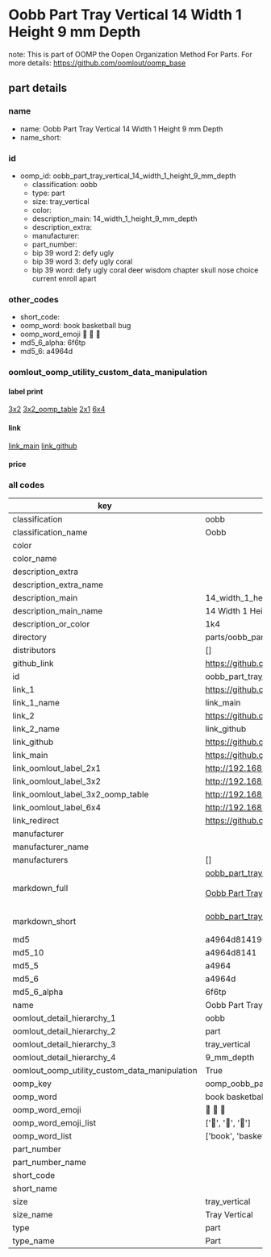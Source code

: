 # Oobb Part Tray Vertical 14 Width 1 Height 9 mm Depth  

note: This is part of OOMP the Oopen Organization Method For Parts. For more details: https://github.com/oomlout/oomp_base

##  part details
  







### name
* name: Oobb Part Tray Vertical 14 Width 1 Height 9 mm Depth
* name_short: 
### id
* oomp_id: oobb_part_tray_vertical_14_width_1_height_9_mm_depth
  * classification: oobb
  * type: part
  * size: tray_vertical
  * color: 
  * description_main: 14_width_1_height_9_mm_depth
  * description_extra: 
  * manufacturer: 
  * part_number: 
  * bip 39 word 2: defy ugly
  * bip 39 word 3: defy ugly coral
  * bip 39 word: defy ugly coral deer wisdom chapter skull nose choice current enroll apart

### other_codes
* short_code: 
* oomp_word: book basketball bug
* oomp_word_emoji :book: :basketball: :bug:
* md5_6_alpha: 6f6tp
* md5_6: a4964d






### oomlout_oomp_utility_custom_data_manipulation
#### label print
[3x2](http://192.168.1.245:1112/?label=oomp%206f6tp)
[3x2_oomp_table](http://192.168.1.108:1112/?label=oomp%206f6tp)
[2x1](http://192.168.1.242:1112/?label=oomp%206f6tp)
[6x4](http://192.168.1.55:1112/?label=oomp%206f6tp)    

#### link

[link_main](https://github.com/oomlout/oomlout_oomp_version_1_messy/tree/main/parts/oobb_part_tray_vertical_14_width_1_height_9_mm_depth) [link_github](https://github.com/oomlout/oomlout_oomp_version_1_messy/tree/main/parts/oobb_part_tray_vertical_14_width_1_height_9_mm_depth)                             

#### price







### all codes 
| key | value |  
| --- | --- |  
| classification | oobb |  
| classification_name | Oobb |  
| color |  |  
| color_name |  |  
| description_extra |  |  
| description_extra_name |  |  
| description_main | 14_width_1_height_9_mm_depth |  
| description_main_name | 14 Width 1 Height 9 mm Depth |  
| description_or_color | 1k4 |  
| directory | parts/oobb_part_tray_vertical_14_width_1_height_9_mm_depth |  
| distributors | [] |  
| github_link | https://github.com/oomlout/oomlout_oomp_part_src/tree/main/parts/oobb_part_tray_vertical_14_width_1_height_9_mm_depth |  
| id | oobb_part_tray_vertical_14_width_1_height_9_mm_depth |  
| link_1 | https://github.com/oomlout/oomlout_oomp_version_1_messy/tree/main/parts/oobb_part_tray_vertical_14_width_1_height_9_mm_depth |  
| link_1_name | link_main |  
| link_2 | https://github.com/oomlout/oomlout_oomp_version_1_messy/tree/main/parts/oobb_part_tray_vertical_14_width_1_height_9_mm_depth |  
| link_2_name | link_github |  
| link_github | https://github.com/oomlout/oomlout_oomp_version_1_messy/tree/main/parts/oobb_part_tray_vertical_14_width_1_height_9_mm_depth |  
| link_main | https://github.com/oomlout/oomlout_oomp_version_1_messy/tree/main/parts/oobb_part_tray_vertical_14_width_1_height_9_mm_depth |  
| link_oomlout_label_2x1 | http://192.168.1.242:1112/?label=oomp%206f6tp |  
| link_oomlout_label_3x2 | http://192.168.1.245:1112/?label=oomp%206f6tp |  
| link_oomlout_label_3x2_oomp_table | http://192.168.1.108:1112/?label=oomp%206f6tp |  
| link_oomlout_label_6x4 | http://192.168.1.55:1112/?label=oomp%206f6tp |  
| link_redirect | https://github.com/oomlout/oomlout_oomp_version_1_messy/tree/main/parts/oobb_part_tray_vertical_14_width_1_height_9_mm_depth |  
| manufacturer |  |  
| manufacturer_name |  |  
| manufacturers | [] |  
| markdown_full | [oobb_part_tray_vertical_14_width_1_height_9_mm_depth](none)<br>[](none)<br>[Oobb Part Tray Vertical 14 Width 1 Height 9 Mm Depth](none)<br><br> |  
| markdown_short | [oobb_part_tray_vertical_14_width_1_height_9_mm_depth](none)<br><br> |  
| md5 | a4964d814196795899fe2394607b01cd |  
| md5_10 | a4964d8141 |  
| md5_5 | a4964 |  
| md5_6 | a4964d |  
| md5_6_alpha | 6f6tp |  
| name | Oobb Part Tray Vertical 14 Width 1 Height 9 mm Depth |  
| oomlout_detail_hierarchy_1 | oobb |  
| oomlout_detail_hierarchy_2 | part |  
| oomlout_detail_hierarchy_3 | tray_vertical |  
| oomlout_detail_hierarchy_4 | 9_mm_depth |  
| oomlout_oomp_utility_custom_data_manipulation | True |  
| oomp_key | oomp_oobb_part_tray_vertical_14_width_1_height_9_mm_depth |  
| oomp_word | book basketball bug |  
| oomp_word_emoji | :book: :basketball: :bug: |  
| oomp_word_emoji_list | [':book:', ':basketball:', ':bug:'] |  
| oomp_word_list | ['book', 'basketball', 'bug'] |  
| part_number |  |  
| part_number_name |  |  
| short_code |  |  
| short_name |  |  
| size | tray_vertical |  
| size_name | Tray Vertical |  
| type | part |  
| type_name | Part |  
